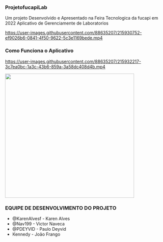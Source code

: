 ### ProjetofucapiLab

Um projeto Desenvolvido e Apresentado na Feira Tecnologica da fucapi em 2022
Aplicativo de Gerenciamente de Laboratorios

<div class="container">

https://user-images.githubusercontent.com/88635207/215930752-ef9026b6-0841-4f50-9622-5c3e1169bede.mp4

### Como Funciona o Aplicativo
https://user-images.githubusercontent.com/88635207/215932217-3c7ea0bc-1a3c-43b6-859a-3a58dc408d4b.mp4

</div>

<div class="container">
    <img src="https://user-images.githubusercontent.com/88635207/216127913-31dfc73c-cc00-45b1-b086-e02d4c0c98ae.jpg" width="420" height="405" />
    
### EQUIPE DE DESENVOLVIMENTO DO PROJETO
* @KarenAlvesf - Karen Alves
* @Nav199 - Victor Naveca
* @PDEYVID - Paulo Deyvid
* Kennedy - João Frango
</div>


